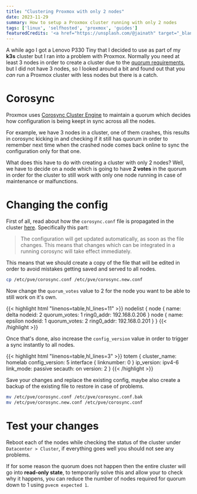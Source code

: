 ```yaml
---
title: "Clustering Proxmox with only 2 nodes"
date: 2023-11-29
summary: How to setup a Proxmox cluster running with only 2 nodes
tags: ['linux', 'selfhosted', 'proxmox', 'guides']
featuredCredits: '<a href="https://unsplash.com/@jainath" target="_blank">Jainath Ponnala</a>'
---
```


A while ago I got a Lenovo P330 Tiny that I decided to use as part of my **k3s** cluster but I ran into a problem with Proxmox. Normally you need at least 3 nodes in order to create a cluster due to the [quorum requirements](https://pve.proxmox.com/wiki/Cluster_Manager#_quorum), but I did not have 3 nodes, so I looked around a bit and found out that you *can* run a Proxmox cluster with less nodes but there is a catch.

# Corosync
Proxmox uses [Corosync Cluster Engine](https://corosync.github.io/corosync/) to maintain a quorum which decides how configuration is being keept in sync across all the nodes.

For example, we have 3 nodes in a cluster, one of them crashes, this results in corosync kicking in and checking if it still has quorum in order to remember next time when the crashed node
comes back online to sync the configuration only for that one.

What does this have to do with creating a cluster with only 2 nodes? Well, we have to decide on a node which is going to have **2 votes** in the quorum in order for the cluster to still work with only one node running
in case of maintenance or malfunctions.

# Changing the config
First of all, read about how the `corosync.conf` file is propagated in the cluster [here](https://pve.proxmox.com/pve-docs/pve-admin-guide.html#_corosync_configuration). Specifically this part:

> The configuration will get updated automatically, as soon as the file changes. This means that changes which can be integrated in a running corosync will take effect immediately.

This means that we should create a copy of the file that will be edited in order to avoid mistakes getting saved and served to all nodes.

```bash
cp /etc/pve/corosync.conf /etc/pve/corosync.new.conf
```

Now change the `quorum_votes` value to 2 for the node you want to be able to still work on it's own.

{{< highlight html "linenos=table,hl_lines=11" >}}
nodelist {
  node {
    name: delta
    nodeid: 2
    quorum_votes: 1
    ring0_addr: 192.168.0.206
  }
  node {
    name: epsilon
    nodeid: 1
    quorum_votes: 2
    ring0_addr: 192.168.0.201
  }
}
{{< /highlight >}}

Once that's done, also increase the `config_version` value in order to trigger a sync instantly to all nodes.

{{< highlight html "linenos=table,hl_lines=3" >}}
totem {
  cluster_name: homelab
  config_version: 5
  interface {
    linknumber: 0
  }
  ip_version: ipv4-6
  link_mode: passive
  secauth: on
  version: 2
}
{{< /highlight >}}

Save your changes and replace the existing config, maybe also create a backup of the existing file to restore in case of problems.

```bash
mv /etc/pve/corosync.conf /etc/pve/corosync.conf.bak
mv /etc/pve/corosync.new.conf /etc/pve/corosync.conf
```

# Test your changes
Reboot each of the nodes while checking the status of the cluster under `Datacenter > Cluster`, if everything goes well you should not see any problems.

If for some reason the quorum does not happen then the entire cluster will go into **read-only state**, to temporarily solve this and allow your to check why it happens, you can reduce the number of nodes required
for quorum down to 1 using `pvecm expected 1`.
